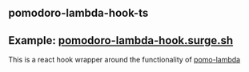 ## pomodoro-lambda-hook-ts

## Example: [pomodoro-lambda-hook.surge.sh](https://pomodoro-lambda-hook.surge.sh)

This is a react hook wrapper around the functionality of [pomo-lambda](https://github.com/leandrotk/pomo-lambda)